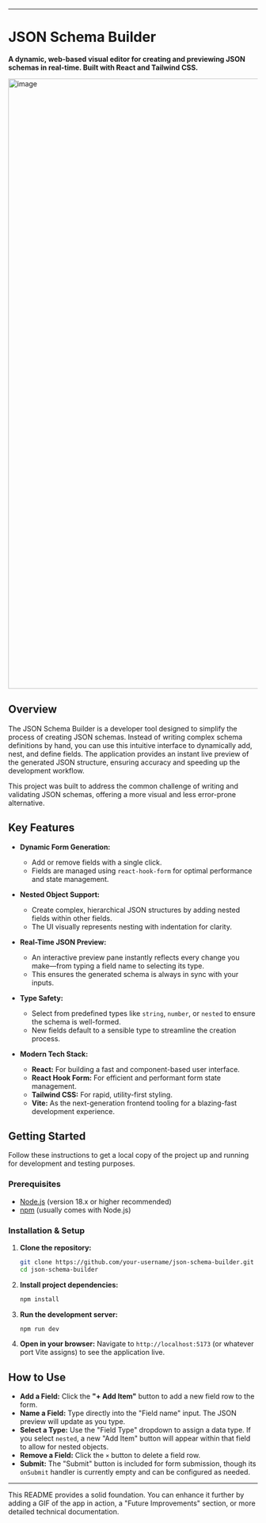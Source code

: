 
---

# JSON Schema Builder

**A dynamic, web-based visual editor for creating and previewing JSON schemas in real-time. Built with React and Tailwind CSS.**

<img width="2490" height="1232" alt="image" src="https://github.com/user-attachments/assets/5ba16c4f-6ef6-49a4-a749-b15f678aac0e" />

## Overview

The JSON Schema Builder is a developer tool designed to simplify the process of creating JSON schemas. Instead of writing complex schema definitions by hand, you can use this intuitive interface to dynamically add, nest, and define fields. The application provides an instant live preview of the generated JSON structure, ensuring accuracy and speeding up the development workflow.

This project was built to address the common challenge of writing and validating JSON schemas, offering a more visual and less error-prone alternative.

## Key Features

*   **Dynamic Form Generation:**
    *   Add or remove fields with a single click.
    *   Fields are managed using `react-hook-form` for optimal performance and state management.

*   **Nested Object Support:**
    *   Create complex, hierarchical JSON structures by adding nested fields within other fields.
    *   The UI visually represents nesting with indentation for clarity.

*   **Real-Time JSON Preview:**
    *   An interactive preview pane instantly reflects every change you make—from typing a field name to selecting its type.
    *   This ensures the generated schema is always in sync with your inputs.

*   **Type Safety:**
    *   Select from predefined types like `string`, `number`, or `nested` to ensure the schema is well-formed.
    *   New fields default to a sensible type to streamline the creation process.

*   **Modern Tech Stack:**
    *   **React:** For building a fast and component-based user interface.
    *   **React Hook Form:** For efficient and performant form state management.
    *   **Tailwind CSS:** For rapid, utility-first styling.
    *   **Vite:** As the next-generation frontend tooling for a blazing-fast development experience.

## Getting Started

Follow these instructions to get a local copy of the project up and running for development and testing purposes.

### Prerequisites

*   [Node.js](https://nodejs.org/) (version 18.x or higher recommended)
*   [npm](https://www.npmjs.com/) (usually comes with Node.js)

### Installation & Setup

1.  **Clone the repository:**
    ```sh
    git clone https://github.com/your-username/json-schema-builder.git
    cd json-schema-builder
    ```

2.  **Install project dependencies:**
    ```sh
    npm install
    ```

3.  **Run the development server:**
    ```sh
    npm run dev
    ```

4.  **Open in your browser:**
    Navigate to `http://localhost:5173` (or whatever port Vite assigns) to see the application live.

## How to Use

*   **Add a Field:** Click the **"+ Add Item"** button to add a new field row to the form.
*   **Name a Field:** Type directly into the "Field name" input. The JSON preview will update as you type.
*   **Select a Type:** Use the "Field Type" dropdown to assign a data type. If you select `nested`, a new "Add Item" button will appear within that field to allow for nested objects.
*   **Remove a Field:** Click the `×` button to delete a field row.
*   **Submit:** The "Submit" button is included for form submission, though its `onSubmit` handler is currently empty and can be configured as needed.



---

This README provides a solid foundation. You can enhance it further by adding a GIF of the app in action, a "Future Improvements" section, or more detailed technical documentation.


